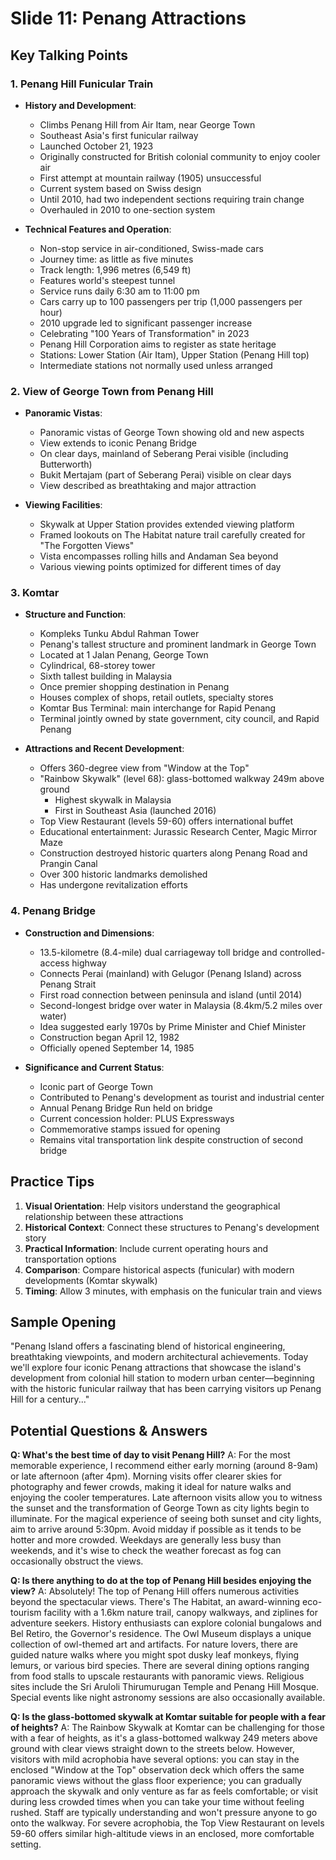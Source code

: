 # Slide 11: Penang Attractions

## Key Talking Points

### 1. Penang Hill Funicular Train
- **History and Development**:
  - Climbs Penang Hill from Air Itam, near George Town
  - Southeast Asia's first funicular railway
  - Launched October 21, 1923
  - Originally constructed for British colonial community to enjoy cooler air
  - First attempt at mountain railway (1905) unsuccessful
  - Current system based on Swiss design
  - Until 2010, had two independent sections requiring train change
  - Overhauled in 2010 to one-section system

- **Technical Features and Operation**:
  - Non-stop service in air-conditioned, Swiss-made cars
  - Journey time: as little as five minutes
  - Track length: 1,996 metres (6,549 ft)
  - Features world's steepest tunnel
  - Service runs daily 6:30 am to 11:00 pm
  - Cars carry up to 100 passengers per trip (1,000 passengers per hour)
  - 2010 upgrade led to significant passenger increase
  - Celebrating "100 Years of Transformation" in 2023
  - Penang Hill Corporation aims to register as state heritage
  - Stations: Lower Station (Air Itam), Upper Station (Penang Hill top)
  - Intermediate stations not normally used unless arranged

### 2. View of George Town from Penang Hill
- **Panoramic Vistas**:
  - Panoramic vistas of George Town showing old and new aspects
  - View extends to iconic Penang Bridge
  - On clear days, mainland of Seberang Perai visible (including Butterworth)
  - Bukit Mertajam (part of Seberang Perai) visible on clear days
  - View described as breathtaking and major attraction

- **Viewing Facilities**:
  - Skywalk at Upper Station provides extended viewing platform
  - Framed lookouts on The Habitat nature trail carefully created for "The Forgotten Views"
  - Vista encompasses rolling hills and Andaman Sea beyond
  - Various viewing points optimized for different times of day

### 3. Komtar
- **Structure and Function**:
  - Kompleks Tunku Abdul Rahman Tower
  - Penang's tallest structure and prominent landmark in George Town
  - Located at 1 Jalan Penang, George Town
  - Cylindrical, 68-storey tower
  - Sixth tallest building in Malaysia
  - Once premier shopping destination in Penang
  - Houses complex of shops, retail outlets, specialty stores
  - Komtar Bus Terminal: main interchange for Rapid Penang
  - Terminal jointly owned by state government, city council, and Rapid Penang

- **Attractions and Recent Development**:
  - Offers 360-degree view from "Window at the Top"
  - "Rainbow Skywalk" (level 68): glass-bottomed walkway 249m above ground
    - Highest skywalk in Malaysia
    - First in Southeast Asia (launched 2016)
  - Top View Restaurant (levels 59-60) offers international buffet
  - Educational entertainment: Jurassic Research Center, Magic Mirror Maze
  - Construction destroyed historic quarters along Penang Road and Prangin Canal
  - Over 300 historic landmarks demolished
  - Has undergone revitalization efforts

### 4. Penang Bridge
- **Construction and Dimensions**:
  - 13.5-kilometre (8.4-mile) dual carriageway toll bridge and controlled-access highway
  - Connects Perai (mainland) with Gelugor (Penang Island) across Penang Strait
  - First road connection between peninsula and island (until 2014)
  - Second-longest bridge over water in Malaysia (8.4km/5.2 miles over water)
  - Idea suggested early 1970s by Prime Minister and Chief Minister
  - Construction began April 12, 1982
  - Officially opened September 14, 1985

- **Significance and Current Status**:
  - Iconic part of George Town
  - Contributed to Penang's development as tourist and industrial center
  - Annual Penang Bridge Run held on bridge
  - Current concession holder: PLUS Expressways
  - Commemorative stamps issued for opening
  - Remains vital transportation link despite construction of second bridge

## Practice Tips

1. **Visual Orientation**: Help visitors understand the geographical relationship between these attractions
2. **Historical Context**: Connect these structures to Penang's development story
3. **Practical Information**: Include current operating hours and transportation options
4. **Comparison**: Compare historical aspects (funicular) with modern developments (Komtar skywalk)
5. **Timing**: Allow 3 minutes, with emphasis on the funicular train and views

## Sample Opening

"Penang Island offers a fascinating blend of historical engineering, breathtaking viewpoints, and modern architectural achievements. Today we'll explore four iconic Penang attractions that showcase the island's development from colonial hill station to modern urban center—beginning with the historic funicular railway that has been carrying visitors up Penang Hill for a century..."

## Potential Questions & Answers

**Q: What's the best time of day to visit Penang Hill?**
A: For the most memorable experience, I recommend either early morning (around 8-9am) or late afternoon (after 4pm). Morning visits offer clearer skies for photography and fewer crowds, making it ideal for nature walks and enjoying the cooler temperatures. Late afternoon visits allow you to witness the sunset and the transformation of George Town as city lights begin to illuminate. For the magical experience of seeing both sunset and city lights, aim to arrive around 5:30pm. Avoid midday if possible as it tends to be hotter and more crowded. Weekdays are generally less busy than weekends, and it's wise to check the weather forecast as fog can occasionally obstruct the views.

**Q: Is there anything to do at the top of Penang Hill besides enjoying the view?**
A: Absolutely! The top of Penang Hill offers numerous activities beyond the spectacular views. There's The Habitat, an award-winning eco-tourism facility with a 1.6km nature trail, canopy walkways, and ziplines for adventure seekers. History enthusiasts can explore colonial bungalows and Bel Retiro, the Governor's residence. The Owl Museum displays a unique collection of owl-themed art and artifacts. For nature lovers, there are guided nature walks where you might spot dusky leaf monkeys, flying lemurs, or various bird species. There are several dining options ranging from food stalls to upscale restaurants with panoramic views. Religious sites include the Sri Aruloli Thirumurugan Temple and Penang Hill Mosque. Special events like night astronomy sessions are also occasionally available.

**Q: Is the glass-bottomed skywalk at Komtar suitable for people with a fear of heights?**
A: The Rainbow Skywalk at Komtar can be challenging for those with a fear of heights, as it's a glass-bottomed walkway 249 meters above ground with clear views straight down to the streets below. However, visitors with mild acrophobia have several options: you can stay in the enclosed "Window at the Top" observation deck which offers the same panoramic views without the glass floor experience; you can gradually approach the skywalk and only venture as far as feels comfortable; or visit during less crowded times when you can take your time without feeling rushed. Staff are typically understanding and won't pressure anyone to go onto the walkway. For severe acrophobia, the Top View Restaurant on levels 59-60 offers similar high-altitude views in an enclosed, more comfortable setting.
